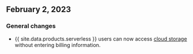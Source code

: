 ## February 2, 2023

<h3> General changes </h3>

- {{ site.data.products.serverless }} users can now access [cloud storage](https://www.cockroachlabs.com/docs/{{site.versions["stable"]}}/use-cloud-storage) without entering billing information.

